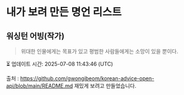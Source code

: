 # 내가 보려 만든 명언 리스트

##  워싱턴 어빙(작가)
> 위대한 인물에게는 목표가 있고 평범한 사람들에게는 소망이 있을 뿐이다.


⏳ 업데이트 시간: 2025-07-08 11:43:46 (UTC)

출처 : https://github.com/gwongibeom/korean-advice-open-api/blob/main/README.md
재밌게 보려고 만들었습니다.
